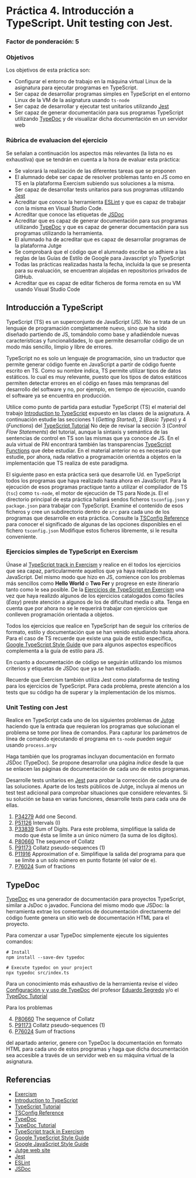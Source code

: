# Práctica 4. Introducción a TypeScript. Unit testing con Jest.
### Factor de ponderación: 5

### Objetivos
Los objetivos de esta práctica son:
* Configurar el entorno de trabajo en la máquina virtual Linux de la asignatura para ejecutar programas en TypeScript.
* Ser capaz de desarrollar programas simples en TypeScript en el entorno Linux de la VM de la asignatura usando
  `ts-node`
* Ser capaz de desarrollar y ejecutar test unitarios utilizando
  [Jest](https://jestjs.io/)
* Ser capaz de generar documentación para sus programas TypeScript utilizando
  [TypeDoc](https://typedoc.org/)
  y de visualizar dicha documentación en un servidor web

### Rúbrica de evaluacion del ejercicio
Se señalan a continuación los aspectos más relevantes (la lista no es exhaustiva)
que se tendrán en cuenta a la hora de evaluar esta práctica:
* Se valorará la realización de las diferentes tareas que se proponen
* El alumnado debe ser capaz de resolver problemas tanto en JS como en TS en la plataforma Exercism subiendo sus soluciones a la misma.
* Ser capaz de desarrollar tests unitarios para sus programas utilizando
  [Jest](https://jestjs.io/)
* Acreditar que conoce la herramienta 
  [ESLint](https://eslint.org/)
y que es capaz de trabajar con la misma en Visual Studio Code.
* Acreditar que conoce las etiquetas de 
  [JSDoc](https://jsdoc.app/)
* Acreditar que es capaz de generar documentación para sus programas utilizando
  [TypeDoc](https://typedoc.org/)
y que es capaz de generar documentación para sus programas utilizando la herramienta.
* El alumnado ha de acreditar que es capaz de desarrollar programas de la plataforma Jutge
* Se comprobará que el código que el alumnado escribe se adhiere a las reglas de las Guías de Estilo de Google
  para Javascript y/o TypeScript
* Todas las prácticas realizadas hasta la fecha, incluída la que se presenta para su evaluación, se encuentran alojadas en repositorios privados de GitHub.
* Acreditar que es capaz de editar ficheros de forma remota en su VM usando Visual Studio Code

## Introducción a TypeScript
TypeScript (TS) es un superconjunto de JavaScript (JS). 
No se trata de un lenguaje de programación completamente nuevo, sino que ha sido diseñado 
partiendo de JS, tomándolo como base y añadiéndole nuevas características y funcionalidades, 
lo que permite desarrollar código de un modo más sencillo, limpio y libre de errores.

TypeScript no es solo un lenguaje de programación, sino un traductor que permite generar código fuente 
en JavaScript a partir de código fuente escrito en TS. 
Como su nombre indica, TS permite utilizar tipos de datos estáticos. 
lo cual es muy relevante, puesto que los tipos de datos estáticos permiten detectar errores en el código 
en fases más tempranas del desarrollo del software y no, por ejemplo, en tiempo de ejecución, cuando el 
software ya se encuentra en producción.

Utilice como punto de partida para estudiar TypeScript (TS) el material del trabajo
[Introduction to TypeScript](https://github.com/alu0101329888/Introduction-to-TypeScript)
expuesto en las clases de la asignatura.
A continuación estudie las secciones 1 (*Getting Started*), 2 (*Basic Types*) y 4 (*Functions*) del
[TypeScript Tutorial](https://www.typescripttutorial.net/)
No deje de revisar la sección 3 (*Control Flow Statements*) del tutorial, aunque la sintaxis y semántica de las 
sentencias de control en TS son las mismas que ya conoce de JS.
En el aula virtual de PAI encontrará también las transparencias
[TypeScript Functions](https://campusingenieriaytecnologia2223.ull.es/mod/url/view.php?id=27312)
que debe estudiar.
En el material anterior no es necesario que estudie, por ahora, nada relativo a programación orientda a objetos en
la implementación que TS realiza de este paradigma.

El siguiente paso en esta práctica será que desarrolle Ud. en TypeScript todos los programas que haya realizado
hasta ahora en JavaScript.
Para la ejecución de esos programas practique tanto a utilizar el compilador de TS (`tsc`)  como
`ts-node`, el motor de ejecución de TS para Node.js.
El el directorio principal de esta práctica hallará sendos ficheros
`tsconfig.json` y `package.json` para trabajar con TypeScript.
Examine el contenido de esos ficheros y cree un subdirectorio dentro de `src` para cada uno de los programas
que desarrolle en esta práctica.
Consulte la
[TSConfig Reference](https://www.typescriptlang.org/tsconfig)
para conocer el significado de algunas de las opciones disponibles en el fichero `tsconfig.json`
Modifique estos ficheros libremente, si le resulta conveniente.

### Ejercicios simples de TypeScript en Exercism
Únase al
[TypeScript track in Exercism](https://exercism.org/tracks/typescript)
y realice en él todos los ejercicios que sea capaz, particularmente aquellos que ya haya realizado en JavaScript.
Del mismo modo que hizo en JS, comience con los problemas más sencillos como **Hello World** o **Two Fer** y progrese
en este itinerario tanto como le sea posible.
De la 
[Ejercicios de TypeScript en Exercism](https://exercism.org/tracks/typescript/exercises)
una vez que haya realizdo algunos de los ejercicios catalogados como fáciles (*Easy*) preste atención a
algunos de los de dificultad media o alta.
Tenga en cuenta que por ahora no se le requerirá trabajar con ejercicios que conlleven programación orientada a objetos.

Todos los ejercicios que realice en TypeScript han de seguir los criterios de formato, estilo y documentación que
se han venido estudiando hasta ahora.
Para el caso de TS recuerde que existe una guía de estilo específica,
[Google TypeScript Style Guide](https://google.github.io/styleguide/tsguide.html)
que para algunos aspectos específicos complementa a la guía de estilo para JS.

En cuanto a documentación de código se seguirán utilizando los mismos criterios y etiquetas de JSDoc que ya
se han estudiado.

Recuerde que Exercism también utiliza Jest como plataforma de testing para los ejercicios de TypeScript.
Para cada problema, preste atención a los tests que su código ha de superar y la implementación de los mismos.

### Unit Testing con Jest
Realice en TypeScript cada uno de los siguientes problemas de
[Jutge](https://jutge.org/)
haciendo que la entrada que requieran los programas que solucionan el problema se tome por línea de comandos.
Para capturar los parámetros de línea de comando ejecutando el programa en `ts-node` pueden seguir usando
`process.argv`

Haga también que los programas incluyan documentación en formato JSDoc (TypeDoc). 
Se propone desarrollar una página *índice* desde la que se enlacen las páginas de documentación de cada uno de
estos programas.

Desarrolle tests unitarios en 
[Jest](https://jestjs.io/)
para probar la corrección de cada una de las soluciones.
Aparte de los tests públicos de Jutge, incluya al menos un test test adicional para comprobar situaciones que
considere relevantes.
Si su solución se basa en varias funciones, desarrolle tests para cada una de ellas.

1. [P34279](https://jutge.org/problems/P34279) Add one Second.
2. [P51126](https://jutge.org/problems/P51126) Intervals (I)
3. [P33839](https://jutge.org/problems/P33839) Sum of Digits. Para este problema, simplifique la salida de
modo que ésta se limite a un único número (la suma de los dígitos).
4. [P80660](https://jutge.org/problems/P80660) The sequence of Collatz
5. [P91173](https://jutge.org/problems/P91173_en) Collatz pseudo-sequences (1)
6. [P11916](https://jutge.org/problems/P11916_en) Approximation of e. Simplifique la salida del programa para
que se limite a un solo número en punto flotante (el valor de e).
7. [P76024](https://jutge.org/problems/P76024_en) Sum of fractions

## TypeDoc
[TypeDoc](https://typedoc.org/)
es una generador de documentación para proyectos TypeScript, similar a JsDoc o javadoc.
Funciona del mismo modo que JSDoc: la herramienta extrae los comentarios de documentación directamente del código fuente
genera un sitio web de documentación HTML para el proyecto.

Para comenzar a usar TypeDoc simplemente ejecute los siguientes comandos:
```
# Install
npm install --save-dev typedoc

# Execute typedoc on your project
npx typedoc src/index.ts
```
Para un conocimiento más exhaustivo de la herramienta revise el vídeo
[Configuración y y uso de TypeDoc](https://drive.google.com/file/d/19LLLCuWg7u0TjjKz9q8ZhOXgbrKtPUme/view)
del profesor 
[Eduardo Segredo](https://portalciencia.ull.es/investigadores/80784/detalle)
y/o el
[TypeDoc Tutorial](https://cancerberosgx.github.io/javascript-documentation-examples/examples/typedoc-tutorial-basic/docs/docco/src/index.html#:~:text=TypeDoc%20is%20an%20API%20documentation,HTML%20documentation%20website%20for%20you.)

Para los problemas 

4. [P80660](https://jutge.org/problems/P80660) The sequence of Collatz
5. [P91173](https://jutge.org/problems/P91173_en) Collatz pseudo-sequences (1)
7. [P76024](https://jutge.org/problems/P76024_en) Sum of fractions

del apartado anterior, genere con TypeDoc la documentación en formato HTML para cada uno de estos programas y haga que dicha documentación 
sea accesible a través de un servidor web en su máquina virtual de la asignatura.

## Referencias
* [Exercism](https://exercism.io/)
* [Introduction to TypeScript](https://github.com/alu0101329888/Introduction-to-TypeScript)
* [TypeScript Tutorial](https://www.typescripttutorial.net/)
* [TSConfig Reference](https://www.typescriptlang.org/tsconfig)
* [TypeDoc](https://typedoc.org/)
* [TypeDoc Tutorial](https://cancerberosgx.github.io/javascript-documentation-examples/examples/typedoc-tutorial-basic/docs/docco/src/index.html#:~:text=TypeDoc%20is%20an%20API%20documentation,HTML%20documentation%20website%20for%20you.)
* [TypeScript track in Exercism](https://exercism.org/tracks/typescript)
* [Google TypeScript Style Guide](https://google.github.io/styleguide/tsguide.html)
* [Google JavaScript Style Guide](https://google.github.io/styleguide/jsguide.html)
* [Jutge web site](https://jutge.org/)
* [Jest](https://jestjs.io/)
* [ESLint](https://eslint.org/)
* [JSDoc](https://jsdoc.app/)
